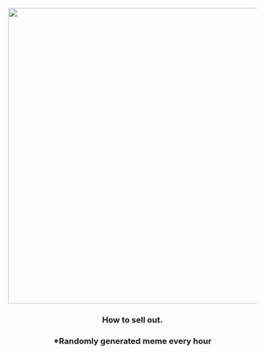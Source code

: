 <p align="center">
        <img src="https://i.redd.it/4yqm7cjgiyu81.jpg" width="600" height="600">
        </p>
        <h3 align="center">How to sell out.</h3>
        <h3 align="center">*Randomly generated meme every hour</h3>
    